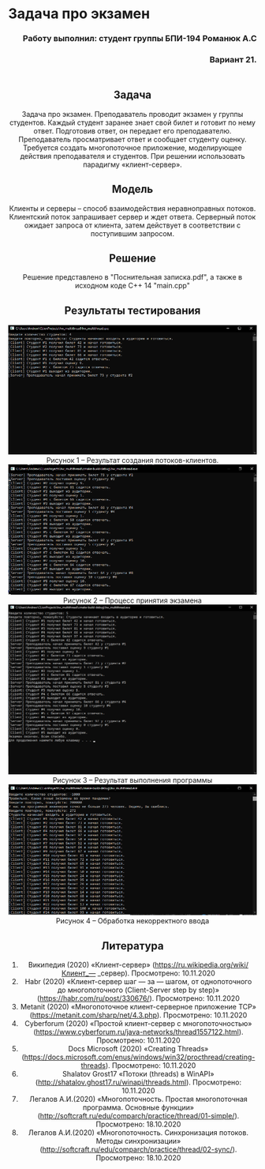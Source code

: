 # Задача про экзамен

<div align="right">

###  Работу выполнил: студент группы БПИ-194 Романюк А.С
###  Вариант 21. <br><br>

</div>

<div align="center">

## Задача 

Задача про экзамен. Преподаватель проводит экзамен у группы
студентов. Каждый студент заранее знает свой билет и готовит по нему
ответ. Подготовив ответ, он передает его преподавателю. Преподаватель
просматривает ответ и сообщает студенту оценку. Требуется создать
многопоточное приложение, моделирующее действия преподавателя и
студентов. При решении использовать парадигму «клиент-сервер».

## Модель
Клиенты и серверы – способ взаимодействия неравноправных потоков. Клиентский
поток запрашивает сервер и ждет ответа. Серверный поток ожидает запроса от клиента,
затем действует в соответствии с поступившим запросом.

## Решение
Решение представлено в "Поснительная записка.pdf", а также в исходном коде С++ 14 "main.cpp"

## Результаты тестирования

![](screenshots/1.png) Рисунок 1 – Результат создания потоков-клиентов.
![](screenshots/2.png) Рисунок 2 – Процесс принятия экзамена
![](screenshots/3.png) Рисунок 3 – Результат выполнения программы
![](screenshots/4.png) Рисунок 4 – Обработка некорректного ввода


## Литература

1. Википедия (2020) «Клиент-сервер» (https://ru.wikipedia.org/wiki/Клиент_—
_сервер). Просмотрено: 10.11.2020
2. Habr (2020) «Клиент-сервер шаг — за — шагом, от однопоточного до
многопоточного (Client-Server step by step)» (https://habr.com/ru/post/330676/).
Просмотрено: 10.11.2020
3. Metanit (2020) «Многопоточное клиент-серверное приложение TCP»
(https://metanit.com/sharp/net/4.3.php). Просмотрено: 10.11.2020
4. Cyberforum (2020) «Простой клиент-сервер с многопоточностью»
(https://www.cyberforum.ru/java-networks/thread1557122.html). Просмотрено:
10.11.2020
5. Docs Microsoft (2020) «Creating Threads» (https://docs.microsoft.com/enus/windows/win32/procthread/creating-threads). Просмотрено: 10.11.2020
6. Shalatov Grost17 «Потоки (threads) в WinAPI»
(http://shatalov.ghost17.ru/winapi/threads.html). Просмотрено: 10.11.2020
7. Легалов А.И.(2020) «Многопоточность. Простая многопоточная программа.
Основные функции» (http://softcraft.ru/edu/comparch/practice/thread/01-simple/).
Просмотрено: 18.10.2020
8. Легалов А.И.(2020) «Многопоточность. Синхронизация потоков. Методы
синхронизации» (http://softcraft.ru/edu/comparch/practice/thread/02-sync/).
Просмотрено: 18.10.2020